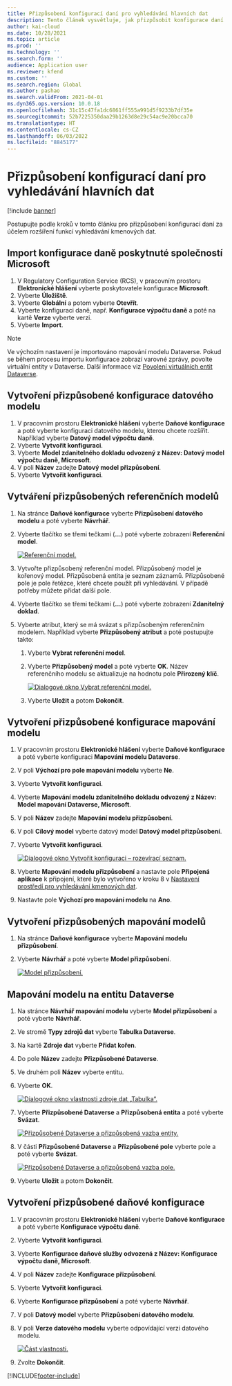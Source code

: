 ```yaml
---
title: Přizpůsobení konfigurací daní pro vyhledávání hlavních dat
description: Tento článek vysvětluje, jak přizpůsobit konfigurace daní za účelem rozšíření funkcí vyhledávání kmenových dat.
author: kai-cloud
ms.date: 10/28/2021
ms.topic: article
ms.prod: ''
ms.technology: ''
ms.search.form: ''
audience: Application user
ms.reviewer: kfend
ms.custom: ''
ms.search.region: Global
ms.author: pashao
ms.search.validFrom: 2021-04-01
ms.dyn365.ops.version: 10.0.18
ms.openlocfilehash: 31c15c47fa1dc6861ff555a991d5f9233b7df35e
ms.sourcegitcommit: 52b7225350daa29b1263d8e29c54ac9e20bcca70
ms.translationtype: HT
ms.contentlocale: cs-CZ
ms.lasthandoff: 06/03/2022
ms.locfileid: "8845177"
---
```

# <a name="customize-tax-configurations-for-master-data-lookup"></a>Přizpůsobení konfigurací daní pro vyhledávání hlavních dat

[!include [banner](../includes/banner.md)]

Postupujte podle kroků v tomto článku pro přizpůsobení konfigurací daní za účelem rozšíření funkcí vyhledávání kmenových dat.

## <a name="import-a-tax-configuration-provided-by-microsoft"></a>Import konfigurace daně poskytnuté společností Microsoft

1. V Regulatory Configuration Service (RCS), v pracovním prostoru **Elektronické hlášení** vyberte poskytovatele konfigurace **Microsoft**.
2. Vyberte **Úložiště**.
3. Vyberte **Globální** a potom vyberte **Otevřít**.
4. Vyberte konfiguraci daně, např. **Konfigurace výpočtu daně** a poté na kartě **Verze** vyberte verzi.
5. Vyberte **Import**.

> [!NOTE]
> Ve výchozím nastavení je importováno mapování modelu Dataverse. Pokud se během procesu importu konfigurace zobrazí varovné zprávy, povolte virtuální entity v Dataverse. Další informace viz [Povolení virtuálních entit Dataverse](../../fin-ops-core/dev-itpro/power-platform/enable-virtual-entities.md).

## <a name="create-a-customized-data-model-configuration"></a>Vytvoření přizpůsobené konfigurace datového modelu

1. V pracovním prostoru **Elektronické hlášení** vyberte **Daňové konfigurace** a poté vyberte konfiguraci datového modelu, kterou chcete rozšířit. Například vyberte **Datový model výpočtu daně**.
2. Vyberte **Vytvořit konfiguraci**.
3. Vyberte **Model zdanitelného dokladu odvozený z Název: Datový model výpočtu daně, Microsoft**.
4. V poli **Název** zadejte **Datový model přizpůsobení**.
5. Vyberte **Vytvořit konfiguraci**.

## <a name="create-customized-reference-models"></a>Vytváření přizpůsobených referenčních modelů

1. Na stránce **Daňové konfigurace** vyberte **Přizpůsobení datového modelu** a poté vyberte **Návrhář**.
2. Vyberte tlačítko se třemi tečkami (**…**) poté vyberte zobrazení **Referenční model**.

    [![Referenční model.](./media/pic2.png)](./media/pic2.png)

3. Vytvořte přizpůsobený referenční model. Přizpůsobený model je kořenový model. Přizpůsobená entita je seznam záznamů. Přizpůsobené pole je pole řetězce, které chcete použít při vyhledávání. V případě potřeby můžete přidat další pole.
4. Vyberte tlačítko se třemi tečkami (**…**) poté vyberte zobrazení **Zdanitelný doklad**.
5. Vyberte atribut, který se má svázat s přizpůsobeným referenčním modelem. Například vyberte **Přizpůsobený atribut** a poté postupujte takto:

    1. Vyberte **Vybrat referenční model**.
    2. Vyberte **Přizpůsobený model** a poté vyberte **OK**. Název referenčního modelu se aktualizuje na hodnotu pole **Přirozený klíč**.

        [![Dialogové okno Vybrat referenční model.](./media/pic5.png)](./media/pic5.png)

    3. Vyberte **Uložit** a potom **Dokončit**.

## <a name="create-a-customized-model-mapping-configuration"></a>Vytvoření přizpůsobené konfigurace mapování modelu

1. V pracovním prostoru **Elektronické hlášení** vyberte **Daňové konfigurace** a poté vyberte konfiguraci **Mapování modelu Dataverse**.
2. V poli **Výchozí pro pole mapování modelu** vyberte **Ne**.
3. Vyberte **Vytvořit konfiguraci**.
4. Vyberte **Mapování modelu zdanitelného dokladu odvozený z Název: Model mapování Dataverse, Microsoft**.
5. V poli **Název** zadejte **Mapování modelu přizpůsobení**.
6. V poli **Cílový model** vyberte datový model **Datový model přizpůsobení**.
7. Vyberte **Vytvořit konfiguraci**.

    [![Dialogové okno Vytvořit konfiguraci – rozevírací seznam.](./media/pic6.png)](./media/pic6.png)

8. Vyberte **Mapování modelu přizpůsobení** a nastavte pole **Připojená aplikace** k připojení, které bylo vytvořeno v kroku 8 v [Nastavení prostředí pro vyhledávání kmenových dat](tax-service-set-up-environment-master-data-lookup.md).
9. Nastavte pole **Výchozí pro mapování modelu** na **Ano**.

## <a name="create-customized-model-mappings"></a>Vytvoření přizpůsobených mapování modelů

1. Na stránce **Daňové konfigurace** vyberte **Mapování modelu přizpůsobení**.
2. Vyberte **Návrhář** a poté vyberte **Model přizpůsobení**.

    [![Model přizpůsobení.](./media/pic8.png)](./media/pic8.png)

## <a name="map-a-model-mapping-to-a-dataverse-entity"></a>Mapování modelu na entitu Dataverse

1. Na stránce **Návrhář mapování modelu** vyberte **Model přizpůsobení** a poté vyberte **Návrhář**.
2. Ve stromě **Typy zdrojů dat** vyberte **Tabulka Dataverse**.
3. Na kartě **Zdroje dat** vyberte **Přidat kořen**.
4. Do pole **Název** zadejte **Přizpůsobené Dataverse**.
5. Ve druhém poli **Název** vyberte entitu.
6. Vyberte **OK**.

    [![Dialogové okno vlastnosti zdroje dat „Tabulka“.](./media/pic9.png)](./media/pic9.png)

7. Vyberte **Přizpůsobené Dataverse** a **Přizpůsobená entita** a poté vyberte **Svázat**.

    [![Přizpůsobené Dataverse a přizpůsobená vazba entity.](./media/pic10.png)](./media/pic10.png)

8. V části **Přizpůsobené Dataverse** a **Přizpůsobené pole** vyberte pole a poté vyberte **Svázat**.

    [![Přizpůsobené Dataverse a přizpůsobená vazba pole.](./media/pic11.png)](./media/pic11.png)

9. Vyberte **Uložit** a potom **Dokončit**.

## <a name="create-a-customized-tax-configuration"></a>Vytvoření přizpůsobené daňové konfigurace

1. V pracovním prostoru **Elektronické hlášení** vyberte **Daňové konfigurace** a poté vyberte **Konfigurace výpočtu daně**.
2. Vyberte **Vytvořit konfiguraci**.
3. Vyberte **Konfigurace daňové služby odvozená z Název: Konfigurace výpočtu daně, Microsoft**.
4. V poli **Název** zadejte **Konfigurace přizpůsobení**.
5. Vyberte **Vytvořit konfiguraci**.
6. Vyberte **Konfigurace přizpůsobení** a poté vyberte **Návrhář**.
7. V poli **Datový model** vyberte **Přizpůsobení datového modelu**.
8. V poli **Verze datového modelu** vyberte odpovídající verzi datového modelu.

    [![Část vlastnosti.](./media/pic13.png)](./media/pic13.png)

9. Zvolte **Dokončit**.

[!INCLUDE[footer-include](../../includes/footer-banner.md)]
